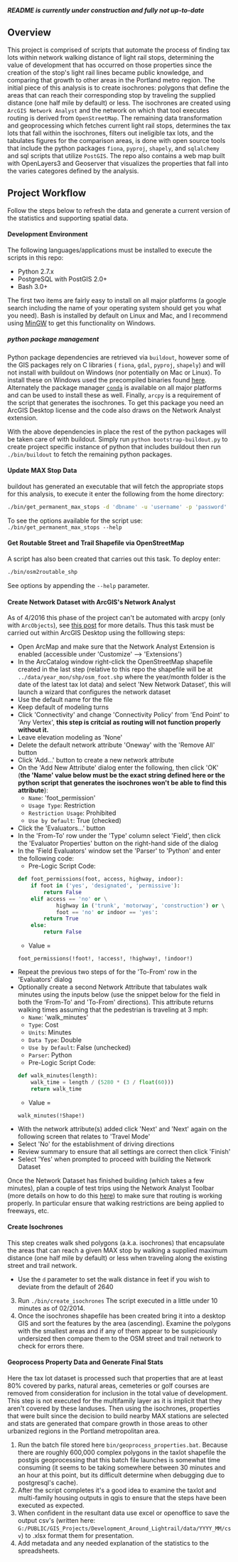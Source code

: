 ***README is currently under construction and fully not up-to-date***

## Overview
This project is comprised of scripts that automate the process of finding tax lots within network walking distance of light rail stops, determining the value of development that has occurred on those properties since the creation of the stop's light rail lines became public knowledge, and comparing that growth to other areas in the Portland metro region.  The initial piece of this analysis is to create isochrones: polygons that define the areas that can reach their corresponding stop by traveling the supplied distance (one half mile by default) or less.  The isochrones are created using `ArcGIS Network Analyst` and the network on which that tool executes routing is derived from `OpenStreetMap`.  The remaining data transformation and geoprocessing which fetches current light rail stops, determines the tax lots that fall within the isochrones, filters out ineligible tax lots, and the tabulates figures for the comparison areas, is done with open source tools that include the python packages `fiona`, `pyproj`, `shapely`, and `sqlalchemy` and sql scripts that utilize `PostGIS`.  The repo also contains a web map built with OpenLayers3 and Geoserver that visualizes the properties that fall into the varies categores defined by the analysis.

## Project Workflow
Follow the steps below to refresh the data and generate a current version of the statistics and supporting spatial data.

#### Development Environment
The following languages/applications must be installed to execute the scripts in this repo:
* Python 2.7.x
* PostgreSQL with PostGIS 2.0+
* Bash 3.0+

The first two items are fairly easy to install on all major platforms (a google search including the name of your operating system should get you what you need).  Bash is installed by default on Linux and Mac, and I recommend using [MinGW](http://www.mingw.org/) to get this functionality on Windows.

##### python package management
Python package dependencies are retrieved via `buildout`, however some of the GIS packages rely on C libraries ( `fiona`, `gdal`, `pyproj`, `shapely`) and will not install with buildout on Windows (nor potentially on Mac or Linux).  To install these on Windows used the precompiled binaries found [here](http://www.lfd.uci.edu/~gohlke/pythonlibs/).  Alternately the package manager [`conda`](http://conda.pydata.org/docs/install/quick.html) is available on all major platforms and can be used to install these as well.  Finally, `arcpy` is a requirement of the script that generates the isochrones.  To get this package you need an ArcGIS Desktop license and the code also draws on the Network Analyst extension.

With the above dependencies in place the rest of the python packages will be taken care of with buildout.  Simply run `python bootstrap-buildout.py` to create project specific instance of python that includes buildout then run `./bin/buildout` to fetch the remaining python packages.

#### Update MAX Stop Data
buildout has generated an executable that will fetch the appropriate stops for this analysis, to execute it enter the following from the home directory: 
```sh
./bin/get_permanent_max_stops -d 'dbname' -u 'username' -p 'password'
```  
To see the options available for the script use: `./bin/get_permanent_max_stops --help`

#### Get Routable Street and Trail Shapefile via OpenStreetMap
A script has also been created that carries out this task.  To deploy enter:
```sh
./bin/osm2routable_shp
```  
See options by appending the  `--help` parameter.

#### Create Network Dataset with ArcGIS's Network Analyst
As of 4/2016 this phase of the project can't be automated with arcpy (only with `ArcObjects`), see [this post](http://gis.stackexchange.com/questions/59971/how-to-create-network-dataset-for-network-assistant-using-arcpy) for more details.  Thus this task must be carried out within ArcGIS Desktop using the folllowing steps:

* Open ArcMap and make sure that the Network Analyst Extension is enabled (accessible under 'Customize' --> 'Extensions')
* In the ArcCatalog window right-click the OpenStreetMap shapefile created in the last step (relative to this repo the shapefile will be at  `../data/year_mon/shp/osm_foot.shp` where the year/month folder is the date of the latest tax lot data) and select 'New Network Dataset', this will launch a wizard that configures the network dataset
* Use the default name for the file
* Keep default of modeling turns
* Click 'Connectivity' and change 'Connectivity Policy' from 'End Point' to 'Any Vertex', **this step is critcial as routing will not function properly without it.**
* Leave elevation modeling as 'None'
* Delete the default network attribute 'Oneway' with the 'Remove All' button
* Click 'Add...' button to create a new network attribute
* On the 'Add New Attribute' dialog enter the following, then click 'OK' (**the 'Name' value below must be the exact string defined here or the python script that generates the isochrones won't be able to find this attribute**):
    * `Name`: 'foot_permission'
    * `Usage Type`: Restriction
    * `Restriction Usage`: Prohibited
    * `Use by Default`: True (checked)
* Click the 'Evaluators...' button
* In the 'From-To' row under the 'Type' column select 'Field', then click the 'Evaluator Properties' button on the right-hand side of the dialog
* In the 'Field Evaluators' window set the 'Parser' to 'Python' and enter the following code:
    * Pre-Logic Script Code:
    ```py
    def foot_permissions(foot, access, highway, indoor):
        if foot in ('yes', 'designated', 'permissive'):
            return False
        elif access == 'no' or \
                highway in ('trunk', 'motorway', 'construction') or \
                foot == 'no' or indoor == 'yes':
            return True
        else:
            return False
    ```
    * Value =
    ```
    foot_permissions(!foot!, !access!, !highway!, !indoor!)
    ```
* Repeat the previous two steps of for the 'To-From' row in the 'Evaluators' dialog
* Optionally create a second Network Attribute that tabulates walk minutes using the inputs below (use the snippet below for the field in both the 'From-To' and 'To-From' directions). This attribute returns walking times assuming that the pedestrian is traveling at 3 mph:
    * `Name`: 'walk_minutes'
    * `Type`: Cost
    * `Units`: Minutes
    * `Data Type`: Double
    * `Use by Default`: False (unchecked)
    * `Parser`: Python
    * Pre-Logic Script Code:
    ```py
    def walk_minutes(length):
        walk_time = length / (5280 * (3 / float(60)))
        return walk_time
    ```
    * Value =
    ```
    walk_minutes(!Shape!)
    ```
* With the network attribute(s) added click 'Next' and 'Next' again on the following screen that relates to 'Travel Mode'
* Select 'No' for the establishment of driving directions
* Review summary to ensure that all settings are correct then click 'Finish'
* Select 'Yes' when prompted to proceed with building the Network Dataset

Once the Network Dataset has finished building (which takes a few minutes), plan a couple of test trips using the Network Analyst Toolbar (more details on how to do this [here](http://desktop.arcgis.com/en/arcmap/latest/extensions/network-analyst/route.htm)) to make sure that routing is working properly.  In particular ensure that walking restrictions are being applied to freeways, etc.

#### Create Isochrones

This step creates walk shed polygons (a.k.a. isochrones) that encapsulate the areas that can reach a given MAX stop by walking a supplied maximum distance (one half mile by default) or less when traveling along the existing street and trail network.

* Use the `d` parameter to set the walk distance in feet if you wish to deviate from the default of 2640
3. Run `./bin/create_isochrones` The script executed in a little under 10 minutes as of 02/2014.
4. Once the isochrones shapefile has been created bring it into a desktop GIS and sort the features by the area (ascending).  Examine the polygons with the smallest areas and if any of them appear to be suspiciously undersized then compare them to the OSM street and trail network to check for errors there.

#### Geoprocess Property Data and Generate Final Stats

Here the tax lot dataset is processed such that properties that are at least 80% covered by parks, natural areas, cemeteries or golf courses are removed from consideration for inclusion in the total value of development.  This step is not executed for the multifamily layer as it is implicit that they aren't covered by these landuses.  Then using the isochrones, properties that were built since the decision to build nearby MAX stations are selected and stats are generated that compare growth in those areas to other urbanized regions in the Portland metropolitan area.

1. Run the batch file stored here `bin/geoprocess_properties.bat`.  Because there are roughly 600,000 complex polygons in the taxlot shapefile the postgis geoprocessing that this batch file launches is somewhat time consuming (it seems to be taking somewhere between 30 minutes and an hour at this point, but its difficult determine when debugging due to postgresql's cache).
2. After the script completes it's a good idea to examine the taxlot and multi-family housing outputs in qgis to ensure that the steps have been executed as expected.
3. When confident in the resultant data use excel or openoffice to save the output csv's (written here: `G:/PUBLIC/GIS_Projects/Development_Around_Lightrail/data/YYYY_MM/csv`) to .xlsx format them for presentation.
4. Add metadata and any needed explanation of the statistics to the spreadsheets.
